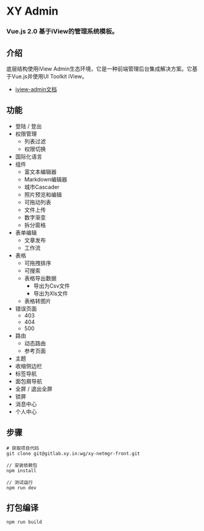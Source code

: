 <h1>
XY Admin
    <h3>Vue.js 2.0 基于iView的管理系统模板。</h3>
</h1>

## 介绍

底层结构使用iView Admin生态环境，它是一种前端管理后台集成解决方案。它基于Vue.js并使用UI Toolkit iView。
- [iview-admin文档](https://lison16.github.io/iview-admin-doc/)

## 功能

- 登陆 / 登出
- 权限管理
    - 列表过滤
    - 权限切换
- 国际化语言
- 组件
    - 富文本编辑器
    - Markdown编辑器
    - 城市Cascader
    - 照片预览和编辑
    - 可拖动列表
    - 文件上传
    - 数字渐变
    - 拆分窗格
- 表单编辑
    - 文章发布
    - 工作流
- 表格
    - 可拖拽排序
    - 可搜索
    - 表格导出数据
        - 导出为Csv文件
        - 导出为Xls文件
    - 表格转图片
- 错误页面
    - 403
    - 404
    - 500
- 路由
    - 动态路由
    - 参考页面
- 主题
- 收缩侧边栏
- 标签导航
- 面包屑导航
- 全屏 / 退出全屏
- 锁屏
- 消息中心
- 个人中心

## 步骤
```bush
# 获取项目代码
git clone git@gitlab.xy.in:wg/xy-netmgr-front.git

// 安装依赖包
npm install

// 测试运行
npm run dev
```

## 打包编译
```bush
npm run build
```


